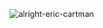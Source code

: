 ![alright-eric-cartman](https://github.com/user-attachments/assets/c1d68ff5-fde8-4310-9e7c-0839eacf5cf1)
